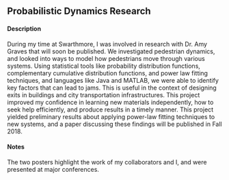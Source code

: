 ## Probabilistic Dynamics Research

#### Description

During my time at Swarthmore, I was involved in research with Dr. Amy Graves that will soon be published. We investigated pedestrian dynamics, and looked into ways to model how pedestrians move through various systems. Using statistical tools like probability distribution functions, complementary cumulative distribution functions, and power law fitting techniques, and languages like Java and MATLAB, we were able to identify key factors that can lead to jams. This is useful in the context of designing exits in buildings and city transportation infrastructures. This project improved my confidence in learning new materials independently, how to seek help efficiently, and produce results in a timely manner. This project yielded preliminary results about applying power-law fitting techniques to new systems, and a paper discussing these findings will be published in Fall 2018.

#### Notes

The two posters highlight the work of my collaborators and I, and were presented at major conferences.
